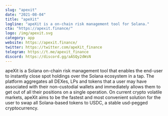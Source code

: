 ```yaml
---
slug: "apexit"
date: "2021-08-04"
title: "apeXit"
logline: "apeXit is a on-chain risk management tool for Solana."
cta: "https://apexit.finance/"
logo: /img/apexit.svg
category: app
website: https://apexit.finance/
twitter: https://twitter.com/apeXit_finance
telegram: https://t.me/apexit_finance
discord: https://discord.gg/aASQy2dWsN
---
```


apeXit is a Solana on-chain risk management tool that enables the end-user to instantly close spot holdings over the Solana ecosystem in a tap. The platform aggregates all DEXes, LPs and tokens that a user may have associated with their non-custodial wallets and immediately allows them to get out of all their positions on a single operation. On current crypto volatile markets, apeXit aims to be the fastest and most convenient solution for the user to swap all Solana-based tokens to USDC, a stable usd-pegged cryptocurrency.
